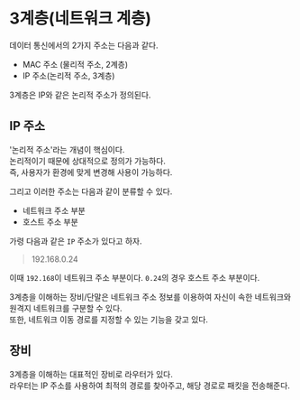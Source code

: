 # 3계층(네트워크 계층)

데이터 통신에서의 2가지 주소는 다음과 같다.

+ MAC 주소 (물리적 주소, 2계층)
+ IP 주소(논리적 주소, 3계층)

3계층은 IP와 같은 논리적 주소가 정의된다.

## IP 주소

'논리적 주소'라는 개념이 핵심이다.  
논리적이기 때문에 상대적으로 정의가 가능하다.  
즉, 사용자가 환경에 맞게 변경해 사용이 가능하다.

그리고 이러한 주소는 다음과 같이 분류할 수 있다.

+ 네트워크 주소 부분
+ 호스트 주소 부분

가령 다음과 같은 `IP` 주소가 있다고 하자.

> 192.168.0.24

이때 `192.168`이 네트워크 주소 부분이다. `0.24`의 경우 호스트 주소 부분이다.

3계층을 이해하는 장비/단말은 네트워크 주소 정보를 이용하여 자신이 속한 네트워크와 원격지 네트워크를 구분할 수 있다.  
또한, 네트워크 이동 경로를 지정할 수 있는 기능을 갖고 있다.

## 장비

3계층을 이해하는 대표적인 장비로 라우터가 있다.  
라우터는 IP 주소를 사용하여 최적의 경로를 찾아주고, 해당 경로로 패킷을 전송해준다.


